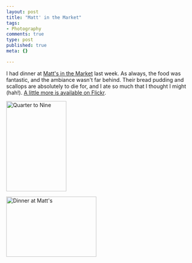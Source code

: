 ```yaml
--- 
layout: post
title: "Matt' in the Market"
tags: 
- Photography
comments: true
type: post
published: true
meta: {}

---
```

I had dinner at <a href="http://www.mattsinthemarket.com/">Matt's in the Market</a> last week. As always, the food was fantastic, and the ambiance wasn't far behind. Their bread pudding and scallops are absolutely to die for, and I ate so much that I thought I might (hah!). <a href="http://flickr.com/photos/aaronbrethorst/sets/72157605384888330/">A little more is available on Flickr</a>.

  <a href="http://www.flickr.com/photos/aaronbrethorst/2544625642/" title="Quarter to Nine by aaronbrethorst, on Flickr"><img src="http://farm4.static.flickr.com/3081/2544625642_74205f8c42_m.jpg" width="160" height="240" alt="Quarter to Nine" /></a>

  <a href="http://www.flickr.com/photos/aaronbrethorst/2543798691/" title="Dinner at Matt's by aaronbrethorst, on Flickr"><img src="http://farm4.static.flickr.com/3016/2543798691_fe8f052072_m.jpg" width="240" height="160" alt="Dinner at Matt's" /></a>

